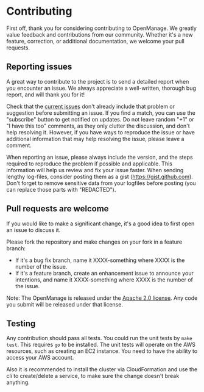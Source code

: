 # Contributing

First off, thank you for considering contributing to OpenManage. We greatly value feedback and contributions from our community. Whether it's a new feature, correction, or additional documentation, we welcome your pull requests.

## Reporting issues
A great way to contribute to the project is to send a detailed report when you encounter an issue. We always appreciate a well-written, thorough bug report, and will thank you for it!

Check that the [current issues](https://github.com/cloudstax/openmanage/issues) don't already include that problem or suggestion before submitting an issue. If you find a match, you can use the "subscribe" button to get notified on updates. Do not leave random "+1" or "I have this too" comments, as they only clutter the discussion, and don't help resolving it. However, if you have ways to reproduce the issue or have additional information that may help resolving the issue, please leave a comment.

When reporting an issue, please always include the version, and the steps required to reproduce the problem if possible and applicable. This information will help us review and fix your issue faster. When sending lengthy log-files, consider posting them as a gist (https://gist.github.com). Don't forget to remove sensitive data from your logfiles before posting (you can replace those parts with "REDACTED").

## Pull requests are welcome
If you would like to make a significant change, it's a good idea to first open an issue to discuss it.

Please fork the repository and make changes on your fork in a feature branch:
* If it's a bug fix branch, name it XXXX-something where XXXX is the number of the issue.
* If it's a feature branch, create an enhancement issue to announce your intentions, and name it XXXX-something where XXXX is the number of the issue.

Note: The OpenManage is released under the [Apache 2.0 license](http://aws.amazon.com/apache-2-0/). Any code you submit will be released under that license.

## Testing
Any contribution should pass all tests. You could run the unit tests by `make test`. This requires `go` to be installed. The unit tests will operate on the AWS resources, such as creating an EC2 instance. You need to have the ability to access your AWS account.

Also it is recommended to install the cluster via CloudFormation and use the cli to create/delete a service, to make sure the change doesn't break anything.
